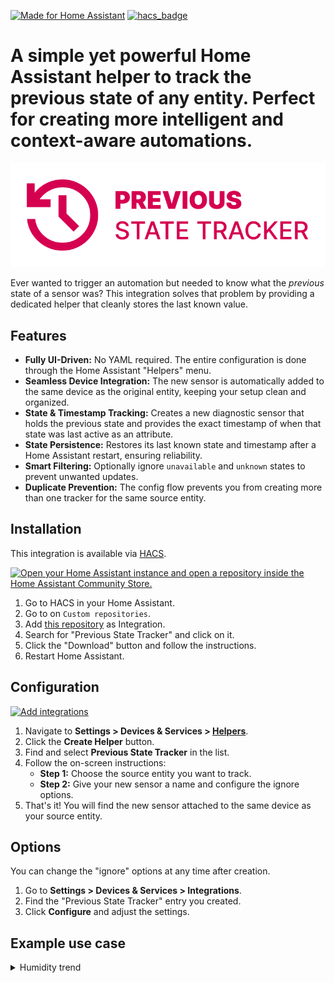 [![Made for Home Assistant](https://img.shields.io/badge/Made%20for-Home%20Assistant-blue?style=for-the-badge&logo=homeassistant)](https://www.home-assistant.io/)
[![hacs_badge](https://img.shields.io/badge/HACS-Default-orange.svg?style=for-the-badge&cacheSeconds=3600)](https://github.com/hacs/integration)


# A simple yet powerful Home Assistant helper to track the previous state of any entity. Perfect for creating more intelligent and context-aware automations.
![Logo](/logo/logo.png)

Ever wanted to trigger an automation but needed to know what the *previous* state of a sensor was? This integration solves that problem by providing a dedicated helper that cleanly stores the last known value.


## Features

*   **Fully UI-Driven:** No YAML required. The entire configuration is done through the Home Assistant "Helpers" menu.
*   **Seamless Device Integration:** The new sensor is automatically added to the same device as the original entity, keeping your setup clean and organized.
*   **State & Timestamp Tracking:** Creates a new diagnostic sensor that holds the previous state and provides the exact timestamp of when that state was last active as an attribute.
*   **State Persistence:** Restores its last known state and timestamp after a Home Assistant restart, ensuring reliability.
*   **Smart Filtering:** Optionally ignore `unavailable` and `unknown` states to prevent unwanted updates.
*   **Duplicate Prevention:** The config flow prevents you from creating more than one tracker for the same source entity.


## Installation

This integration is available via [HACS](https://hacs.xyz/).

[![Open your Home Assistant instance and open a repository inside the Home Assistant Community Store.](https://my.home-assistant.io/badges/hacs_repository.svg)](https://my.home-assistant.io/redirect/hacs_repository/?owner=klaptafel&repository=ha-previous-state-tracker&category=integration)

1.  Go to HACS in your Home Assistant.
2.  Go to on `Custom repositories`.
3.  Add [this repository](https://github.com/klaptafel/ha-previous-state-tracker) as Integration.
4.  Search for "Previous State Tracker" and click on it.
5.  Click the "Download" button and follow the instructions.
6.  Restart Home Assistant.


## Configuration

[![Add integrations](https://my.home-assistant.io/badges/config_flow_start.svg)](https://my.home-assistant.io/redirect/config_flow_start?domain=previous_state_tracker)

1.  Navigate to **Settings > Devices & Services > [Helpers](https://my.home-assistant.io/redirect/helpers/)**.
2.  Click the **Create Helper** button.
3.  Find and select **Previous State Tracker** in the list.
4.  Follow the on-screen instructions:
    *   **Step 1:** Choose the source entity you want to track.
    *   **Step 2:** Give your new sensor a name and configure the ignore options.
5.  That's it! You will find the new sensor attached to the same device as your source entity.


## Options

You can change the "ignore" options at any time after creation.
1.  Go to **Settings > Devices & Services > Integrations**.
2.  Find the "Previous State Tracker" entry you created.
3.  Click **Configure** and adjust the settings.



## Example use case
<details>
<summary>Humidity trend</summary>
   
### Humidity trend
Define a trend based on the current and previous humidity sensor readings using a template sensor.

<img width="500" height="179" alt="entities" src="https://github.com/user-attachments/assets/68b1dda9-a422-4eb6-a03b-0be815187ccf" />

#### Template sensor
```yaml
template:
  - sensor:
      - name: "Humidity Trend"
        unique_id: humidity_trend
        state: >
          {% set current = states('sensor._humidity') | float(0) %}
          {% set previous = states('sensor.humidity_previous_state') | float(0) %}
          {% if current > previous %}
          Increasing
          {% elif current < previous %}
          Decreasing
          {% else %}
          Steady
          {% endif %}
```
#### Lovelace card
```yaml
   type: entities
   entities:
     - entity: sensor.humidity
       name: Humidity
     - entity: sensor.humidity_previous_state
       name: Previous state
     - type: divider
     - entity: sensor.humidity_trend
       name: Trend
```
</details>
